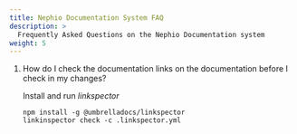```yaml
---
title: Nephio Documentation System FAQ
description: >
  Frequently Asked Questions on the Nephio Documentation system
weight: 5
---
```


1. How do I check the documentation links on the documentation before I check in my changes?

    Install and run *linkspector*
    ```
    npm install -g @umbrelladocs/linkspector
    linkinspector check -c .linkspector.yml
    ```